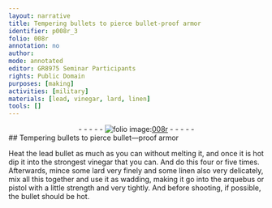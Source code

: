 ```yaml
---
layout: narrative
title: Tempering bullets to pierce bullet-proof armor
identifier: p008r_3
folio: 008r
annotation: no
author:
mode: annotated
editor: GR8975 Seminar Participants
rights: Public Domain
purposes: [making]
activities: [military]
materials: [lead, vinegar, lard, linen]
tools: []
---
```


 <div class="folio" align="center">- - - - - <a href="http://gallica.bnf.fr/ark:/12148/btv1b10500001g/f21.image" target="_blank"><img src="https://cu-mkp.github.io/GR8975-edition/assets/photo-icon.png" alt="folio image: " style="display:inline-block; margin-bottom:-3px;"/>008r</a> - - - - - </div> 
## Tempering bullets to pierce bullet—proof armor

 
 <span class="activity"></span> Heat the <span class="material_format"><span class="material">lead</span> bullet</span> as much as you can without melting it, and once it is hot dip it into <span class="material_format">the strongest <span class="material">vinegar</span></span> that you can. And do this four or five times. Afterwards, mince some <span class="material">lard</span> very finely and some <span class="material">linen</span> also very delicately, mix all this together and use it as wadding, making it go into the arquebus or pistol with a little strength and very tightly. And before shooting, if possible, the bullet should be hot. 
 